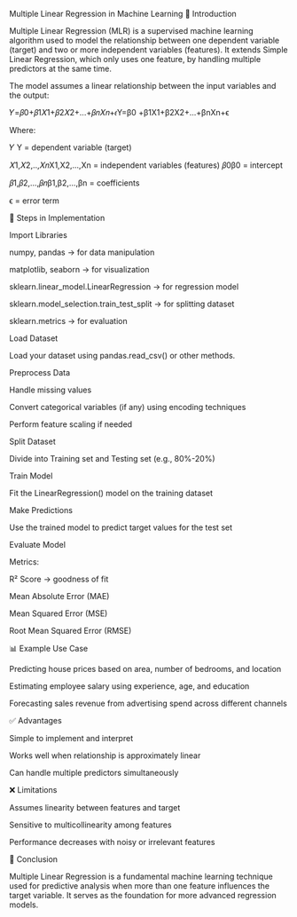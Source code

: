 Multiple Linear Regression in Machine Learning
📌 Introduction

Multiple Linear Regression (MLR) is a supervised machine learning algorithm used to model the relationship between one dependent variable (target) and two or more independent variables (features). It extends Simple Linear Regression, which only uses one feature, by handling multiple predictors at the same time.

The model assumes a linear relationship between the input variables and the output:

𝑌=𝛽0+𝛽1𝑋1+𝛽2𝑋2+...+𝛽𝑛𝑋𝑛+𝜖Y=β0	+β1X1+β2X2+...+βnXn+ϵ

Where:

𝑌
Y = dependent variable (target)

𝑋1,𝑋2,..,𝑋𝑛X1,X2,...,Xn	​= independent variables (features)
𝛽0β0 = intercept

𝛽1,𝛽2,...,𝛽𝑛β1,β2,...,βn = coefficients


ϵ = error term

🚀 Steps in Implementation

Import Libraries

numpy, pandas → for data manipulation

matplotlib, seaborn → for visualization

sklearn.linear_model.LinearRegression → for regression model

sklearn.model_selection.train_test_split → for splitting dataset

sklearn.metrics → for evaluation

Load Dataset

Load your dataset using pandas.read_csv() or other methods.

Preprocess Data

Handle missing values

Convert categorical variables (if any) using encoding techniques

Perform feature scaling if needed

Split Dataset

Divide into Training set and Testing set (e.g., 80%-20%)

Train Model

Fit the LinearRegression() model on the training dataset

Make Predictions

Use the trained model to predict target values for the test set

Evaluate Model

Metrics:

R² Score → goodness of fit

Mean Absolute Error (MAE)

Mean Squared Error (MSE)

Root Mean Squared Error (RMSE)

📊 Example Use Case

Predicting house prices based on area, number of bedrooms, and location

Estimating employee salary using experience, age, and education

Forecasting sales revenue from advertising spend across different channels

✅ Advantages

Simple to implement and interpret

Works well when relationship is approximately linear

Can handle multiple predictors simultaneously

❌ Limitations

Assumes linearity between features and target

Sensitive to multicollinearity among features

Performance decreases with noisy or irrelevant features


📌 Conclusion

Multiple Linear Regression is a fundamental machine learning technique used for predictive analysis when more than one feature influences the target variable. It serves as the foundation for more advanced regression models.
